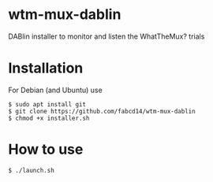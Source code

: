 # wtm-mux-dablin
DABlin installer to monitor and listen the WhatTheMux? trials

Installation
============

For Debian (and Ubuntu) use

    $ sudo apt install git
    $ git clone https://github.com/fabcd14/wtm-mux-dablin
    $ chmod +x installer.sh
    

How to use
==========

    $ ./launch.sh

